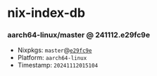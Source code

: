 # nix-index-db
### aarch64-linux/master @ 241112.e29fc9e
- Nixpkgs: `master`@[`e29fc9e`](https://github.com/NixOS/nixpkgs/commit/e29fc9e9a6877cb0295241659f0acb886aa2ff76)
- Platform: `aarch64-linux`
- Timestamp: `20241112015104`
